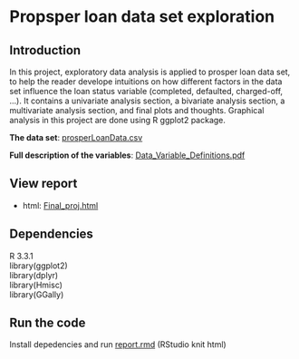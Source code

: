 # Propsper loan data set exploration

## Introduction

In this project, exploratory data analysis is applied to prosper loan data set, to help the reader develope intuitions on how different factors in the data set influence the loan status variable (completed, defaulted, charged-off, ...). It contains a univariate analysis section, a bivariate analysis section, a multivariate analysis section, and final plots and thoughts. Graphical analysis in this project are done using R ggplot2 package.

**The data set**: [prosperLoanData.csv](https://github.com/Shiutang-Li/loan-data-exploration/blob/master/prosperLoanData.csv)  

**Full description of the variables**: [Data_Variable_Definitions.pdf](https://github.com/Shiutang-Li/loan-data-exploration/blob/master/Data_Variable_Definitions.pdf)  

## View report

* html: [Final_proj.html](https://github.com/Shiutang-Li/loan-data-exploration/blob/master/Report.html)  

## Dependencies

R 3.3.1  
library(ggplot2)  
library(dplyr)  
library(Hmisc)  
library(GGally)  

## Run the code

Install depedencies and run [report.rmd](https://github.com/Shiutang-Li/loan-data-exploration/blob/master/Report.rmd) (RStudio knit html)
